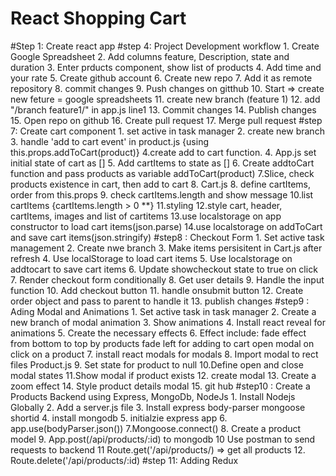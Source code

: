 # React Shopping Cart

#Step 1:  Create react app
#step 4: Project Development workflow
            1. Create Google Spreadsheet
            2. Add columns feature, Description, state and duration
            3. Enter prducts component, show list of products
            4. Add time and your rate
            5. Create github account
            6. Create new repo
            7. Add it as remote repository
            8. commit changes
            9. Push changes on gitthub
            10. Start => create new feture = google spreadsheets
            11. create new branch (feature 1)
            12. add "/branch feature1/" in app.js line1
            13. Commit changes
            14. Publish changes
            15. Open repo on github
            16. Create pull request
            17. Merge pull request
#step 7: Create cart component
        1. set active in task manager
        2. create new branch
        3. handle 'add to cart event' in product.js {using this.props.addToCart(product)}
        4.create add to cart function.
        4. App.js set initial state of cart as []
        5. Add cartItems to state as []
        6. Create addtoCart function and pass products as variable
            addToCart(product)
        7.Slice, check products existence in cart, then add to cart
        8. Cart.js 
        8. define cartItems, order from this.props
        9. check cartItems.length and show message
        10.list cartItems {cartItems.length > 0 **}
        11.styling
        12.style cart, header, cartItems, images and list of cartitems
        13.use localstorage on app constructor to load cart items(json.parse)
        14.use localstorage on addToCart and save cart items(json.stringify)
#step8 : Checkout Form
        1. Set active task management
        2. Create nwe branch
        3. Make items persisitent in Cart.js after refresh
        4. Use localStorage to load cart items
        5. Use localstorage on addtocart to save cart items
        6. Update showcheckout state to true on click
        7. Render checkout form conditionally
        8. Get user details
        9. Handle the input function
        10. Add checkout button
        11. handle onsubmit button
        12. Create order object and pass to parent to handle it
        13. publish changes
#step9 : Ading Modal and Animations
        1. Set active task in task manager
        2. Create a new branch of modal animation
        3. Show animations
        4. Install react reveal for animations
        5. Create the necessary effects
        6. Effect include: fade effect from bottom to top by products
                            fade left for adding to cart
                            open modal on click on a product
        7. install react modals for modals
        8. Import modal to rect files Product.js
        9. Set state for product to null
        10.Define open and close modal states
        11.Show modal if product exists
        12. create modal
        13. Create a zoom effect
        14. Style product details modal
        15. git hub 
#step10 : Create a Products Backend using Express, MongoDb, NodeJs
        1. Install Nodejs Globally
        2. Add a server.js file
        3. Install express body-parser mongoose shortid
        4. install mongodb
        5. initialzie express app
        6. app.use(bodyParser.json())
        7.Mongoose.connect()
        8. Create a product model
        9. App.post(/api/products/:id) to mongodb
        10 Use postman to send requests to backend
        11 Route.get('/api/products/) => get all products
        12. Route.delete('/api/products/:id)
#step 11: Adding Redux